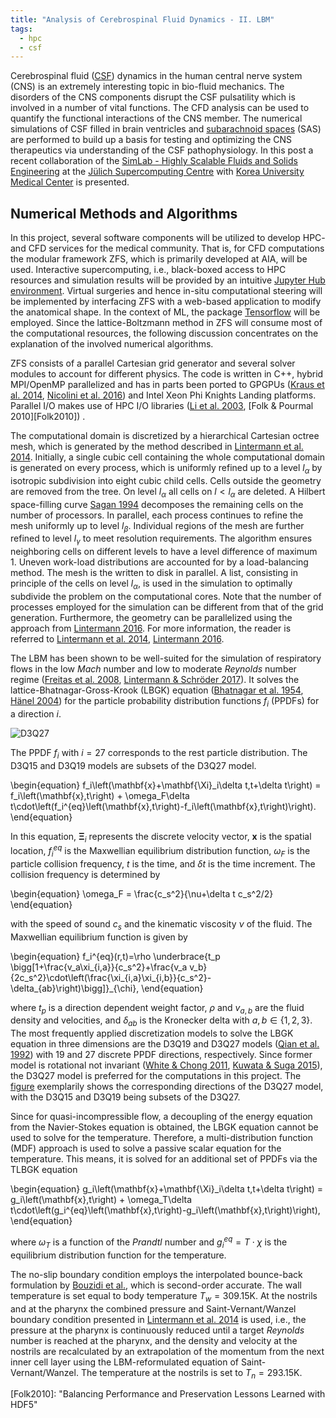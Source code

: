 ```yaml
---
title: "Analysis of Cerebrospinal Fluid Dynamics - II. LBM"
tags:
  - hpc
  - csf
---
```


Cerebrospinal fluid ([CSF][csfwiki]) dynamics in the human central nerve system
(CNS) is an extremely interesting topic in bio-fluid mechanics.
The disorders of the CNS components disrupt the CSF pulsatility
which is involved in a number of vital functions. The CFD analysis can
be used to quantify the functional interactions of the CNS member. The
numerical simulations of CSF filled in brain ventricles and
[subarachnoid spaces][saswiki] (SAS) are performed to build up a basis for
testing and optimizing the CNS therapeutics via understanding of the
CSF pathophysiology. In this post a recent collaboration of the
[SimLab - Highly Scalable Fluids and Solids Engineering](https://www.jara.org/de/forschung/center-for-simulation-and-data-sciences/simulation-laboratories/highly-scalable-fluids-and-solids-engineering "SLFSE at JSC")
at the [J&uuml;lich Supercomputing Centre][jsc-link]
with [Korea University Medical Center][kumc-link] is presented.

## Numerical Methods and Algorithms

In this project, several software components will be utilized to
develop HPC- and CFD services for the medical community. That is, for
CFD computations the modular framework ZFS, which is primarily
developed at AIA, will be used. Interactive supercomputing, i.e.,
black-boxed access to HPC resources and simulation results will be
provided by an intuitive [Jupyter Hub environment][jupyterhub]. Virtual surgeries 
and hence in-situ computational steering will be implemented by
interfacing ZFS with a web-based application to modify the anatomical
shape. In the context of ML, the package
[Tensorflow][tensorflow] will be
employed. Since the lattice-Boltzmann method in ZFS will consume most
of the computational resources, the following discussion concentrates
on the explanation of the involved numerical algorithms.

ZFS consists of a parallel Cartesian grid generator and several solver
modules to account for different physics. The code is written in C++,
hybrid MPI/OpenMP parallelized and has in parts been ported to
GPGPUs ([Kraus et al. 2014][Kraus2014], [Nicolini et al. 2016][Nicolini2016]) and Intel Xeon Phi Knights
Landing platforms. Parallel I/O makes use of 
HPC I/O libraries ([Li et al. 2003][LiZingaleEtAl03], [Folk & Pourmal 2010][Folk2010]) .

The computational domain is discretized by a hierarchical Cartesian
octree mesh, which is generated by the method described
in [Lintermann et al. 2014][LintermannSchlimpertEtAl14]. Initially, a single
cubic cell containing the whole computational domain is generated 
on every process, which is uniformly refined up to a level
$l_\alpha$ by isotropic subdivision into eight cubic child
cells. Cells outside the geometry are removed from the tree. On level 
$l_\alpha$ all cells on $l<l_\alpha$ are deleted. A Hilbert
space-filling curve [Sagan 1994][Sagan94] decomposes the remaining cells on
the number of processors. In parallel, each process 
continues to refine the mesh uniformly up to level
$l_\beta$. Individual regions of the mesh are further refined to
level $l_\gamma$ to meet resolution requirements. The algorithm
ensures neighboring cells 
on different levels to have a level difference of maximum 1. Uneven
work-load distributions are accounted for by a load-balancing
method. The mesh is the written to disk in parallel. A
list, consisting in principle of the cells on level $l_\alpha$, is used
in the simulation to optimally subdivide the
problem on the computational cores. Note that the number of
processes employed for the simulation can be different from that of
the grid generation. Furthermore, the geometry can
be parallelized using the approach from [Lintermann 2016][Lintermann2016]. For
more information, the reader is referred
to [Lintermann et al. 2014][LintermannSchlimpertEtAl14], [Lintermann 2016][Lintermann2016].

The LBM has been shown to be well-suited for the simulation
of respiratory flows in the low _Mach_ number and low to
moderate _Reynolds_ number regime ([Freitas et al. 2008][FreitasSchroeder08],
[Lintermann & Schr&ouml;der 2017][Lintermann2017a]).
It solves the lattice-Bhatnagar-Gross-Krook (LBGK) equation ([Bhatnagar et al. 1954][Bhatnagar1954],
[H&auml;nel 2004][Hanel2004])
for the particle probability distribution functions $f_i$ (PPDFs) for a direction $i$. 

![D3Q27](https://ars.els-cdn.com/content/image/1-s2.0-S0898122115000346-gr1.jpg "Spatial discretization with the D3Q27 scheme")

The PPDF $f_i$ with $i=27$ corresponds to the rest particle distribution.
The D3Q15 and D3Q19 models are subsets of the D3Q27 model.

\begin{equation}
  f_i\left(\mathbf{x}+\mathbf{\Xi}_i\delta t,t+\delta t\right) = f_i\left(\mathbf{x},t\right) + \omega_F\delta t\cdot\left(f_i^{eq}\left(\mathbf{x},t\right)-f_i\left(\mathbf{x},t\right)\right).
\end{equation}

In this equation, $\mathbf{\Xi}_i$ represents the discrete velocity vector,
$\mathbf{x}$ is the spatial location, $f_i^{eq}$ is the Maxwellian
equilibrium distribution function, $\omega_F$ is the particle
collision frequency, $t$ is the time, and $\delta t$ is the time
increment. The collision frequency is determined by

\begin{equation}
  \omega_F = \frac{c_s^2}{\nu+\delta t c_s^2/2}
\end{equation}

with the speed of sound $c_s$ and the kinematic viscosity $\nu$ of the
fluid. The Maxwellian equilibrium function is given by

\begin{equation}
  f_i^{eq}(r,t)=\rho \underbrace{t_p \bigg[1+\frac{v_a\xi_{i,a}}{c_s^2}+\frac{v_a v_b}{2c_s^2}\cdot\left(\frac{\xi_{i,a}\xi_{i,b}}{c_s^2}-\delta_{ab}\right)\bigg]}_{\chi},
\end{equation}

where $t_p$ is a direction dependent weight factor, $\rho$ and
$v_{a,b}$ are the fluid density and velocities, and $\delta_{ab}$ is
the Kronecker delta with $a,b\in\{1,2,3\}$.
The most frequently applied discretization models to solve the LBGK
equation in three dimensions are the D3Q19 and D3Q27 models ([Qian et al. 1992][Qian1992]) with 19 and
27 discrete PPDF directions, respectively. Since former
model is rotational not invariant ([White & Chong 2011][White2011], [Kuwata & Suga 2015][Kuwata2015]),
the D3Q27 model is preferred for the computations in this project.
The [figure](https://ars.els-cdn.com/content/image/1-s2.0-S0898122115000346-gr1.jpg "Spatial discretization with the D3Q27 scheme")
exemplarily shows the corresponding directions of the D3Q27 model,
with the D3Q15 and D3Q19 being subsets of the D3Q27.

Since for quasi-incompressible flow, a decoupling of the energy
equation from the Navier-Stokes equation is obtained, the LBGK
equation cannot be used to solve for the temperature. Therefore, a
multi-distribution function (MDF) approach is used to solve a passive
scalar equation for the temperature. This means, it is solved for an
additional set of PPDFs via the TLBGK equation

\begin{equation}
  g_i\left(\mathbf{x}+\mathbf{\Xi}_i\delta t,t+\delta t\right)  =  g_i\left(\mathbf{x},t\right) + \omega_T\delta  t\cdot\left(g_i^{eq}\left(\mathbf{x},t\right)-g_i\left(\mathbf{x},t\right)\right),
\end{equation}

where $\omega_T$ is a function of the _Prandtl_ number and
$g_i^{eq}=T\cdot\chi$ is the equilibrium distribution function for the
temperature.

The no-slip boundary condition employs the interpolated bounce-back
formulation by [Bouzidi et al.][Bouzidi2001], which is
second-order accurate. The wall temperature is set equal to body
temperature $T_w=309.15$K. At the nostrils and at the pharynx the
combined pressure and Saint-Vernant/Wanzel boundary condition
presented in [Lintermann et al. 2014][LintermannSchlimpertEtAl14]
is used, i.e., the
pressure at the pharynx is continuously reduced until a target _Reynolds_ number
is reached at the pharynx, and the density
and velocity at the nostrils are recalculated by an extrapolation of
the momentum from the next inner cell layer using the LBM-reformulated
equation of Saint-Vernant/Wanzel. The temperature at the 
nostrils is set to $T_n=293.15$K. 






[jsc-link]: http://www.fz-juelich.de/ias/jsc/EN/Home/home_node.html "Jülich Supercomputing Centre"

[kumc-link]: http://www.kumc.or.kr/language/ENG/main/index.do "Korea University Medical Center"

[jupyterhub]: https://jupyter.org/hub "Jupyter Hub"

[tensorflow]: https://www.tensorflow.org "Tensorflow"

[csfwiki]: https://en.wikipedia.org/wiki/Cerebrospinal_fluid "Cerebrospinal Fluids"

[saswiki]: https://en.wikipedia.org/wiki/Meninges "Subarachnoid Spaces"

[Ambarki2012]: http://www.ajnr.org/content/33/10/1951.long "Evaluation of Automatic Measurement of the Intracranial Volume Based on Quantitative MR Imaging"

[Armonda1994]: https://academic.oup.com/neurosurgery/article/35/2/214/2757389 "Quantitative Cine-Mode Magnetic Resonance Imaging of Chiari I Malformations: An Analysis of Cerebrospinal Fluid Dynamics"

[Baledent2004]: https://www.researchgate.net/publication/8937318_Relationship_Between_Cerebrospinal_Fluid_and_Blood_Dynamics_in_Healthy_Volunteers_and_Patients_with_Communicating_Hydrocephalus "Relationship between Cerebrospinal Fluid and Blood Dynamics in Healthy Volunteers and Patients with Communicating Hydrocephalus"

[Bhatnagar1954]: https://journals.aps.org/pr/abstract/10.1103/PhysRev.94.511 "A Model for Collision Processes in Gases. I. Small Amplitude Processes in Charged and Neutral One-Component Systems"

[Bouzidi2001]: https://aip.scitation.org/doi/10.1063/1.1399290 "Momentum Transfer of a Boltzmann-Lattice Fluid with Boundaries"

[Czosnyka2011]: https://link.springer.com/chapter/10.1007/978-1-4419-9997-9_7 "Dynamics of Cerebrospinal Fluid: From Theoretical Models to Clinical Applications"

[Folk2010]: "Balancing Performance and Preservation Lessons Learned with HDF5"

[FreitasSchroeder08]: https://www.sciencedirect.com/science/article/pii/S0021929008002546 "Numerical Investigation of the Three-Dimensional Flow in a Human Lung Model"

[Hanel2004]: https://www.springer.com/de/book/9783540442479 "Molekulare Gasdynamik, Einf&uuml;hrung in die kinetische Theorie der Gase und Lattice-Boltzmann-Methoden"

[Gupta2010]: https://royalsocietypublishing.org/doi/full/10.1098/rsif.2010.0033?url_ver=Z39.88-2003&rfr_id=ori:rid:crossref.org&rfr_dat=cr_pub%3dpubmed "Cerebrospinal Fluid Dynamics in the Human Cranial Subarachnoid Space: an Overlooked Mediator of Cerebral Disease. I. Computational Model"

[Khani2018]: https://biomechanical.asmedigitalcollection.asme.org/article.aspx?articleID=2683234 "Anthropomorphic Model of Intrathecal Cerebrospinal Fluid Dynamics within the Spinal Subarachnoid Space: Spinal Cord Nerve Roots Increase Steady-Streaming"

[Kraus2014]: https://ieeexplore.ieee.org/abstract/document/7081677 "Accelerating a C++ CFD Code with OpenACC"

[Kuwata2015]: https://www.sciencedirect.com/science/article/pii/S0021999114006767 "Anomaly of the Lattice Boltzmann Methods in Three-Dimensional Cylindrical Flows"

[Linninger2016]: https://www.annualreviews.org/doi/full/10.1146/annurev-fluid-122414-034321 "Cerebrospinal Fluid Mechanics and Its Coupling to Cerebrovascular Dynamics"

[LintermannSchlimpertEtAl14]: https://www.sciencedirect.com/science/article/pii/S0045782514001340 "Massively Parallel Grid Generation on HPC Systems"

[Lintermann2016]: https://www.researchgate.net/publication/303843584_Efficient_Parallel_Geometry_Distribution_for_the_Simulation_of_Complex_Flows "Efficient Parallel Geometry Distribution for the Simulation of Complex Flows"

[Lintermann2017a]: https://www.sciencedirect.com/science/article/pii/S0997754616301236 "Simulation of Aerosol Particle Deposition in the Upper Human Tracheobronchial Tract"

[LiZingaleEtAl03]: https://ieeexplore.ieee.org/document/1592942 "Parallel netCDF: A High-Performance Scientific I/O Interface"

[Nicolini2016]: https://www.researchgate.net/publication/308901613_Software_Cost_Analysis_of_GPU-Accelerated_Aeroacoustics_Simulations_in_C_with_OpenACC "Software Cost Analysis of GPU-Accelerated Aeroacoustics Simulations in C++ with OpenACC"

[Qian1992]: https://iopscience.iop.org/article/10.1209/0295-5075/17/6/001/meta "Lattice BGK Models for Navier-Stokes Equation"

[Sagan94]: https://www.springer.com/de/book/9780387942650 "Space-Filtering Curves"

[Saele2015]: https://www.sciencedirect.com/science/article/pii/S0022510X15000684?via%3Dihub "Association between Ventricular Volume Measures and Pulsatile and Static Intracranial Pressure Scores in Non-Communicating Hydrocephalus"

[Stadlbauer2010]: https://www.sciencedirect.com/science/article/pii/S1053811910001588 "Insight into the Patterns of Cerebrospinal Fluid Flow in the Human Ventricular System Using MR Velocity Mapping"

[Tangen2015]: https://www.sciencedirect.com/science/article/pii/S0021929015000974 "CNS Wide Simulation of Flow Resistance and Drug Transport due to Spinal Microanatomy"

[White2011]: https://www.sciencedirect.com/science/article/pii/S0021999111002798 "Rotational Invariance in the Three-Dimensional Lattice Boltzmann Method is Dependent on the Choice of Lattice"

